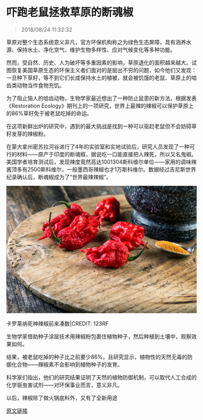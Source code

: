 # 吓跑老鼠拯救草原的断魂椒

> 2018/08/24 11:32:32

草原对整个生态系统意义非凡，官方环保机构称之为绿色生态屏障，具有涵养水源、保持水土、净化空气、维护生物多样性、应对气候变化等多种功能。

然而，受自然、历史、人为破坏等多重因素的影响，草原退化的面积越来越大。试图恢复美国草原生态的环保主义者们面对的是层出不穷的问题，如今他们又发现：一旦种下草籽，等不到它们长成保持水土的植被，就会被饥饿的老鼠、草原上的啮齿类动物当作食物充饥。

为了阻止恼人的啮齿动物，生物学家最近想出了一种防止鼠患的新方法，根据发表《Restoration Ecology》期刊上的一项研究，世界上最辣的辣椒可以保护草原上的86%草籽免于被老鼠吃掉的命运。

在这项新鲜出炉的研究中，遇到的最大挑战是找到一种可以驱赶老鼠但不会妨碍草籽发芽的辣椒粉。

在蒙大拿州密苏拉河谷进行了4年的实验室和实地试验后，研究人员发现了一种可行的材料——原产于印度的断魂椒，据说吃一口能直接把人辣死，所以又名鬼椒。美国学者培育测试后，发现辣度竟然高达1001304斯科维尔单位——家用的调味辣酱顶多有2500斯科维尔，一般墨西哥辣椒也才1万斯科维尔。数据经过吉尼斯世界纪录确认后，断魂椒成为了“世界最辣辣椒”。

![20180824-113232-0001](/assets/images/20180824-113232-0001.jpg)

卡罗莱纳死神辣椒前来凑数|CREDIT: 123RF

生物学家借助种子涂层技术用辣椒粉包裹住植物种子，然后种植到土壤中，观察效果如何。

结果，被老鼠吃掉的种子比之前要少86%，且研究显示，植物性的天然无毒的防御化合物——辣椒素不会影响到植物种子的发育。

科学家们指出，他们的研究结果证明了天然的植物防御机制，可以取代人工合成的化学驱虫害试剂——对环保事业而言，意义非凡。

以后，辣椒除了做火锅底料外，又有了全新用途

[原文链接](http://jandan.net/2018/08/24/ghost-peppers.html)
